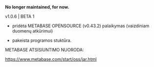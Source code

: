 ****No longer maintained, for now.****


v1.0.6 | BETA 1

- pridėta METABASE OPENSOURCE (v0.43.2) palaikymas (vaizdiniam duomenų atkūrimui)

- pakeista programos stuktūra.


METABASE ATSISIUNTIMO NUORODA:

https://www.metabase.com/start/oss/jar.html


